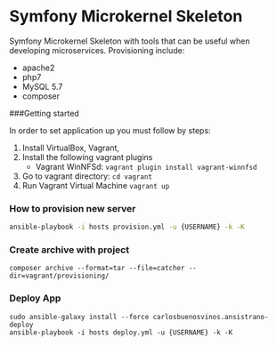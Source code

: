Symfony Microkernel Skeleton
============================
Symfony Microkernel Skeleton with tools that can be useful when developing microservices.
Provisioning include:
- apache2
- php7
- MySQL 5.7
- composer

###Getting started


In order to set application up you must follow by steps:

1. Install VirtualBox, Vagrant,
2. Install the following vagrant plugins
    - Vagrant WinNFSd: `vagrant plugin install vagrant-winnfsd`
3. Go to vagrant directory: `cd vagrant`
4. Run Vagrant Virtual Machine `vagrant up`

### How to provision new server
```bash
ansible-playbook -i hosts provision.yml -u {USERNAME} -k -K
```

### Create archive with project 
```
composer archive --format=tar --file=catcher --dir=vagrant/provisioning/
```
### Deploy App
```
sudo ansible-galaxy install --force carlosbuenosvinos.ansistrano-deploy
ansible-playbook -i hosts deploy.yml -u {USERNAME} -k -K
```
